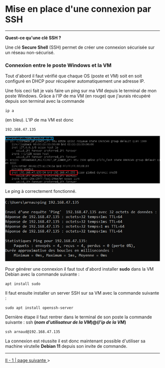 # Mise en place d'une connexion par SSH
---

**Quest-ce qu'une clé SSH ?**

Une clé **Secure Shell** (SSH) permet de créer une connexion sécurisée sur un réseau non-sécurisé.

### Connexion entre le poste Windows et la VM

Tout d'abord il faut vérifié que chaque OS (poste et VM) soit en soit configuré en DHCP pour récupérer automatiquement une adresse IP.

Une fois ceci fait je vais faire un ping sur ma VM depuis le terminal de mon poste Windows. Grâce à l'IP de ma VM (en rouge) que j'aurais récupéré depuis son terminal avec la commande 

```
ip a
```

(en bleu). L'IP de ma VM est donc 

```
192.168.47.135
```

![](Img/ipa.png)

Le ping à correctement fonctionné.

![](Img/ping.PNG)

Pour générer une connexion il faut tout d'abord installer **sudo** dans la VM Debian avec la commande suivante : 

```
apt install sudo
```

Il faut ensuite installer un server SSH sur sa VM avec la commande suivante : 

```
sudo apt install openssh-server
```

Dernière étape il faut rentrer dans le terminal de son poste la commande suivante : ssh __(*nom d'utilisateur de la VM*)@(*l'ip de la VM*)__ 

```
ssh arnaud@192.168.47.135
```

La connexion est réussite il est donc maintenant possible d'utiliser sa machine virutelle **Debian 11** depuis son invite de commande.

---

[II - 1 | page suivante ](https://github.com/Anescoo/Linux-B2-TP1/blob/main/ETAPE3.md) >


